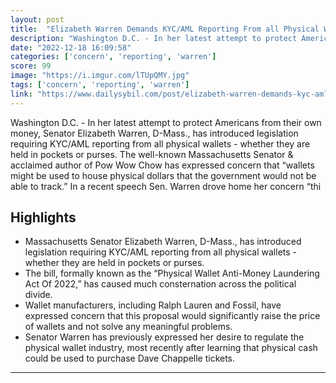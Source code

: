 ```yaml
---
layout: post
title:  "Elizabeth Warren Demands KYC/AML Reporting From all Physical Wallets"
description: "Washington D.C. - In her latest attempt to protect Americans from their own money, Senator Elizabeth Warren, D-Mass., has introduced legislation requiring KYC/AML reporting from all physical wallets - whether they are held in pockets or purses. The well-known Massachusetts Senator & acclaimed author of Pow Wow Chow has expressed concern that “wallets might be used to house physical dollars that the government would not be able to track.” In a recent speech Sen. Warren drove home her concern “thi"
date: "2022-12-18 16:09:58"
categories: ['concern', 'reporting', 'warren']
score: 99
image: "https://i.imgur.com/lTUpQMY.jpg"
tags: ['concern', 'reporting', 'warren']
link: "https://www.dailysybil.com/post/elizabeth-warren-demands-kyc-aml-reporting-from-all-physical-wallets"
---
```


Washington D.C. - In her latest attempt to protect Americans from their own money, Senator Elizabeth Warren, D-Mass., has introduced legislation requiring KYC/AML reporting from all physical wallets - whether they are held in pockets or purses. The well-known Massachusetts Senator & acclaimed author of Pow Wow Chow has expressed concern that “wallets might be used to house physical dollars that the government would not be able to track.” In a recent speech Sen. Warren drove home her concern “thi

## Highlights

- Massachusetts Senator Elizabeth Warren, D-Mass., has introduced legislation requiring KYC/AML reporting from all physical wallets - whether they are held in pockets or purses.
- The bill, formally known as the “Physical Wallet Anti-Money Laundering Act Of 2022,” has caused much consternation across the political divide.
- Wallet manufacturers, including Ralph Lauren and Fossil, have expressed concern that this proposal would significantly raise the price of wallets and not solve any meaningful problems.
- Senator Warren has previously expressed her desire to regulate the physical wallet industry, most recently after learning that physical cash could be used to purchase Dave Chappelle tickets.

---
